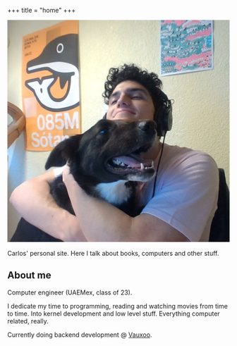 +++
title = "home"
+++

![Tintan and me](/images/tintan_y_yo.jpg)

Carlos' personal site. Here I talk about books, computers
and other stuff.

## About me 

Computer engineer (UAEMex, class of 23).


I dedicate my time to programming, reading and watching movies from time to time.
Into kernel development and low level stuff. Everything computer related, really.

Currently doing backend development @ [Vauxoo](https://www.vauxoo.com/).
